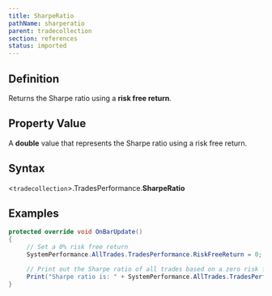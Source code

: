 ```yaml
---
title: SharpeRatio
pathName: sharperatio
parent: tradecollection
section: references
status: imported
---
```


## Definition

Returns the Sharpe ratio using a **risk free return**.

## Property Value

A **double** value that represents the Sharpe ratio using a risk free return.

## Syntax

<`tradecollection`>.TradesPerformance.**SharpeRatio**

## Examples

```csharp
protected override void OnBarUpdate()
{
     // Set a 0% risk free return
     SystemPerformance.AllTrades.TradesPerformance.RiskFreeReturn = 0;

     // Print out the Sharpe ratio of all trades based on a zero risk free return
     Print("Sharpe ratio is: " + SystemPerformance.AllTrades.TradesPerformance.SharpeRatio);
}
```
